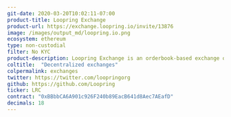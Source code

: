 ```yaml
---
git-date: 2020-03-20T10:02:11-07:00
product-title: Loopring Exchange
product-url: https://exchange.loopring.io/invite/13876
image: /images/output_md/loopring.io.png
ecosystem: ethereum
type: non-custodial
filter: No KYC
product-description: Loopring Exchange is an orderbook-based exchange on Ethereum leveraging Zero-Knowledge Proofs. [Interview with Daniel Wang](/loopring-protocol).
coltitle:  "Decentralized exchanges"
colpermalink: exchanges
twitter: https://twitter.com/loopringorg
github: https://github.com/Loopring
ticker: LRC
contract: "0xBBbbCA6A901c926F240b89EacB641d8Aec7AEafD"
decimals: 18
---
```

